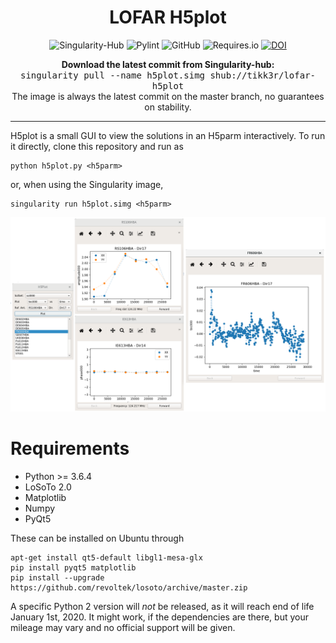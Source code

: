 <h1 align="center">LOFAR H5plot</h1>
<p align="center">
<img alt="Singularity-Hub" src="https://www.singularity-hub.org/static/img/hosted-singularity--hub-%23e32929.svg" href="https://singularity-hub.org/collections/2492">
<img alt="Pylint" src="https://mperlet.github.io/pybadge/badges/8.37.svg">
<img alt="GitHub" src="https://img.shields.io/github/license/tikk3r/lofar-h5plot.svg">
<img alt="Requires.io" src="https://img.shields.io/requires/github/tikk3r/lofar-h5plot.svg">
<a href="https://doi.org/10.5281/zenodo.3469996"><img src="https://zenodo.org/badge/DOI/10.5281/zenodo.3469996.svg" alt="DOI"></a>
</p>
<p align="center">
    <b>Download the latest commit from Singularity-hub:</b><br/>
<tt>singularity pull --name h5plot.simg shub://tikk3r/lofar-h5plot</tt><br/>
The image is always the latest commit on the master branch, no guarantees on stability.
</p>

---

H5plot is a small GUI to view the solutions in an H5parm interactively. To run it directly, clone this repository and run as

    python h5plot.py <h5parm>

or, when using the Singularity image,

    singularity run h5plot.simg <h5parm>

![Screenshot](screen.png?raw=true)

# Requirements
* Python >= 3.6.4
* LoSoTo 2.0
* Matplotlib
* Numpy
* PyQt5

These can be installed on Ubuntu through

    apt-get install qt5-default libgl1-mesa-glx
    pip install pyqt5 matplotlib
    pip install --upgrade https://github.com/revoltek/losoto/archive/master.zip

A specific Python 2 version will _not_ be released, as it will reach end of life January 1st, 2020. It might work, if the dependencies are there, but your mileage may vary and no official support will be given.

